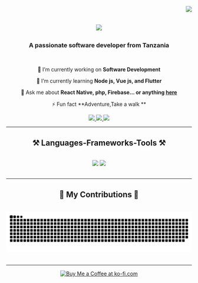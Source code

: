 <img align="right" src="https://visitor-badge.laobi.icu/badge?page_id=salesp07.salesp07" />

<h1 align="center">
    <img src="https://readme-typing-svg.herokuapp.com/?font=Righteous&size=35&center=true&vCenter=true&width=500&height=70&duration=4000&lines=Hi+There!+👋;+I'm+Frolian+Ernest!;" />
</h1>

<h3 align="center">A passionate software developer from Tanzania </h3>

<br/>

<div align="center">
 
 🔭 I’m currently working on **Software Development**
 
 🌱 I’m currently learning **Node js, Vue js, and  Flutter**

💬 Ask me about **React Native, php, Firebase... or anything [here]((https://github.com/FROLIANI))**

⚡ Fun fact **Adventure,Take a walk **

 </div>
 
<div align="center"> 
  <a href="mailto:froliernest98@gmail.com">
    <img src="https://img.shields.io/badge/Gmail-333333?style=for-the-badge&logo=gmail&logoColor=red" />
  </a>
  <a href="https://www.linkedin.com/in/frolian-ernest-9b0674246/" target="_blank">
    <img src="https://img.shields.io/badge/LinkedIn-0077B5?style=for-the-badge&logo=linkedin&logoColor=white" target="_blank" />
  </a>
  <a href="https://frolian.solo.co.tz" target="_blank">
     <img src="https://badge/Portfolio-FF5722?style=for-the-badge&logo=todoist&logoColor=white" target="_blank" />

  </a>
</div>

 <hr/>
 
<h2 align="center">⚒️ Languages-Frameworks-Tools ⚒️</h2>
<br/>
<div align="center">
    <img src="https://skillicons.dev/icons?i=react,php,laravel,bootstrap,html,css,vscode,github,figma,vue,git"/>
    <img src="https://skillicons.dev/icons?i=nodejs,javascript,typescript,express,firebase,java,mysql,wordpress" /><br>
</div>

<br/>
<hr/>

<div align="center">
  <h2>🐍 My Contributions 🐍</h2>
  <br>
  <img alt="snake eating my contributions" src="https://raw.githubusercontent.com/salesp07/salesp07/output/github-contribution-grid-snake.svg" />
  <br/><br/>
</div>


<hr/>


<div align="center">
<a href='https://ko-fi.com/V7V4RAK9C' target='_blank'><img height='64' style='border:0px;height:64px;' src='https://storage.ko-fi.com/cdn/kofi1.png?v=3' border='0' alt='Buy Me a Coffee at ko-fi.com' /></a>
</div>

<br/>
